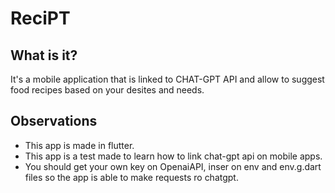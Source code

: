 # ReciPT

## What is it?

It's a mobile application that is linked to CHAT-GPT API and allow to suggest food recipes based on your desites and needs.

## Observations

- This app is made in flutter.
- This app is a test made to learn how to link chat-gpt api on mobile apps.
- You should get your own key on OpenaiAPI, inser on env and env.g.dart files so the app is able to make requests ro chatgpt.
